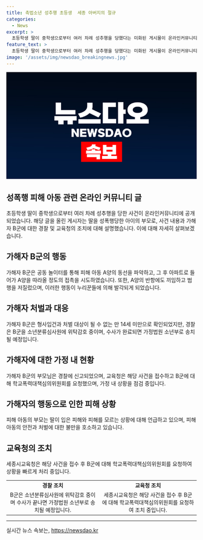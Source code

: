 ```yaml
---
title: 촉법소년 성추행 초등생  세종 아버지의 절규
categories:
  - News
excerpt: >
  초등학생 딸이 중학생으로부터 여러 차례 성추행을 당했다는 미화된 게시물이 온라인커뮤니티에 올라왔다. 미성년자인 B군이 피해를 가했으며, 부모는 경찰에 신고했지만, B군은 소년분류심사원에 위탁감호 중이다. A양의 부모는 딸의 피해와 처벌 부재로 인해 절망하고 있다. 해당 사건은 학교폭력대책심의위원회에 요청되었으며, 사회적 이슈로 떠오르고 있다.
feature_text: >
  초등학생 딸이 중학생으로부터 여러 차례 성추행을 당했다는 미화된 게시물이 온라인커뮤니티에 올라왔다. 미성년자인 B군이 피해를 가했으며, 부모는 경찰에 신고했지만, B군은 소년분류심사원에 위탁감호 중이다. A양의 부모는 딸의 피해와 처벌 부재로 인해 절망하고 있다. 해당 사건은 학교폭력대책심의위원회에 요청되었으며, 사회적 이슈로 떠오르고 있다.
image: '/assets/img/newsdao_breakingnews.jpg'
---
```


<p><img src="/assets/img/newsdao_breakingnews.jpg" alt="implanttips 속보" /></p>

<h2 data-ke-size="size26">성폭행 피해 아동 관련 온라인 커뮤니티 글</h2>

<p data-ke-size="size16">초등학생 딸이 중학생으로부터 여러 차례 성추행을 당한 사건이 온라인커뮤니티에 공개되었습니다. 해당 글을 올린 게시자는 딸을 성폭행당한 아이의 부모로, 사건 내용과 가해자 B군에 대한 경찰 및 교육청의 조치에 대해 설명했습니다. 이에 대해 자세히 살펴보겠습니다.</p>

<h2 data-ke-size="size26">가해자 B군의 행동</h2>

<p data-ke-size="size16">가해자 B군은 공동 놀이터를 통해 피해 아동 A양의 동선을 파악하고, 그 후 아파트로 들어가 A양을 따라올 정도의 접촉을 시도하였습니다. 또한, A양의 반항에도 끼임하고 범행을 저질렀으며, 이러한 행동이 누리꾼들에 의해 발각되게 되었습니다.</p>

<h2 data-ke-size="size26">가해자 처벌과 대응</h2>

<p data-ke-size="size16">가해자 B군은 형사입건과 처벌 대상이 될 수 없는 만 14세 미만으로 확인되었지만, 경찰은 B군을 소년분류심사원에 위탁감호 중이며, 수사가 완료되면 가정법원 소년부로 송치될 예정입니다.</p>

<h2 data-ke-size="size26">가해자에 대한 가정 내 현황</h2>

<p data-ke-size="size16">가해자 B군의 부모님은 경찰에 신고되었으며, 교육청은 해당 사건을 접수하고 B군에 대해 학교폭력대책심의위원회를 요청했으며, 가정 내 상황을 점검 중입니다.</p>

<h2 data-ke-size="size26">가해자의 행동으로 인한 피해 상황</h2>

<p data-ke-size="size16">피해 아동의 부모는 딸이 입은 피해와 피해를 모르는 상황에 대해 언급하고 있으며, 피해 아동의 안전과 처벌에 대한 불만을 호소하고 있습니다.</p>

<h2 data-ke-size="size26">교육청의 조치</h2>

<p data-ke-size="size16">세종시교육청은 해당 사건을 접수 후 B군에 대해 학교폭력대책심의위원회를 요청하여 상황을 빠르게 처리 중입니다.</p>

<table>
  <tr>
    <td style="text-align: center; height: 17px;"><b>경찰 조치</b></td>
    <td style="text-align: center; height: 17px;"><b>교육청 조치</b></td>
  </tr>
  <tr>
    <td style="text-align: center; height: 17px;">B군은 소년분류심사원에 위탁감호 중이며 수사가 끝나면 가정법원 소년부로 송치될 예정입니다.</td>
    <td style="text-align: center; height: 17px;">세종시교육청은 해당 사건을 접수 후 B군에 대해 학교폭력대책심의위원회를 요청하여 조치 중입니다.</td>
  </tr>
</table>

<hr>
실시간 뉴스 속보는, <a href="https://newsdao.kr" rel="dofollow">https://newsdao.kr</a>


